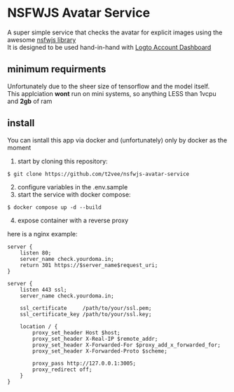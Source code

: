 # NSFWJS Avatar Service

A super simple service that checks the avatar for explicit images using the awesome [nsfwjs library](https://github.com/infinitered/nsfwjs)  
It is designed to be used hand-in-hand with [Logto Account Dashboard](https://github.com/t2vee/Logto-Account-Dashboard)

## minimum requirments
Unfortunately due to the sheer size of tensorflow and the model itself.  
This applciation **wont** run on mini systems, so anything LESS than 1vcpu and **2gb** of ram

## install
You can isntall this app via docker and (unfortunately) only by docker as the moment  
1. start by cloning this repository:
```
$ git clone https://github.com/t2vee/nsfwjs-avatar-service
```
2. configure variables in the .env.sample
3. start the service with docker compose:
```
$ docker compose up -d --build
```
4. expose container with a reverse proxy

here is a nginx example:
```
server {
    listen 80;
    server_name check.yourdoma.in;
    return 301 https://$server_name$request_uri;
}

server {
    listen 443 ssl;
    server_name check.yourdoma.in;

    ssl_certificate     /path/to/your/ssl.pem;
    ssl_certificate_key /path/to/your/ssl.key;

    location / {
        proxy_set_header Host $host;
        proxy_set_header X-Real-IP $remote_addr;
        proxy_set_header X-Forwarded-For $proxy_add_x_forwarded_for;
        proxy_set_header X-Forwarded-Proto $scheme;

        proxy_pass http://127.0.0.1:3005;
        proxy_redirect off;
    }
}
```
